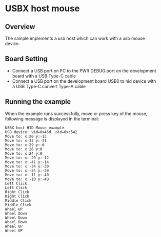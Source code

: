# USBX host mouse

## Overview

The sample implements a usb host which can work with a usb mouse device.

## Board Setting

- Connect a USB port on PC to the PWR DEBUG port on the development board with a USB Type-C cable
- Connect a USB port on the development board USB0 to hid device with a USB Type-C convert Type-A cable

## Running the example

When the example runs successfully, move or press key of the mouse, following message is displayed in the terminal:
```console
USBX host HID Mouse example
USB device: vid=0x46d, pid=0xc542
Move to: x:20 y:-13
Move to: x:32 y:-21
Move to: x:29 y:-6
Move to: x:26 y:0
Move to: x:24 y:0
Move to: x:-29 y:-12
Move to: x:-41 y:-14
Move to: x:-34 y:-30
Move to: x:-24 y:-39
Move to: x:-11 y:-40
Move to: x:-10 y:-40
Left Click
Left Click
Right Click
Right Click
Middle Click
Middle Click
Wheel UP
Wheel Down
Wheel Down
Wheel Down
Wheel UP
Wheel UP
```
